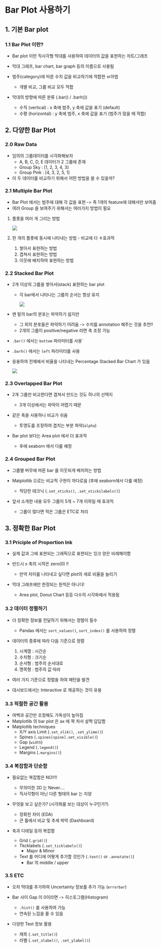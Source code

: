 # Bar Plot 사용하기

## 1. 기본 Bar plot

### 1.1 Bar Plot 이란?

- Bar plot 이란 직사각형 막대를 사용하여 데이터의 값을 표현하는 차트/그래프
- 막대 그래프, bar chart, bar graph 등의 이름으로 사용됨
- 범주(category)에 따른 수치 값을 비교하기에 적합한 ㅂ아법
  - 개별 비교, 그룹 비교 모두 적합

- 막대의 방향에 따른 분류 (.bar() / .barh())
  - 수직 (vertical) : x 축에 범주, y 축에 값을 표기 (default)
  - 수평 (horizontal) : y 축에 범주, x 축에 값을 표기 (범주가 많을 때 적합)

## 2. 다양한 Bar Plot

### 2.0 Raw Data

- 임의의 그룹데이터를 시각화해보자
  - A, B, C, D, E 데이터가 2 그룹에 존재
  - Group Sky : [1, 2, 3, 4, 3]
  - Group Pink : [4, 3, 2, 5, 1]
- 이 두 데이터를 비교하기 위해서 어떤 방법을 쓸 수 있을까?

### 2.1 Multiple Bar Plot

- Bar Plot 에서는 범주에 대해 각 값을 표현 -> 즉 1개의 feature에 대해서만 보여줌
- 여러 Group 을 보여주기 위해서는 여러가지 방법이 필요

1. 플롯을 여러 개 그리는 방법
    
    ![](./img/2021-08-10-13-28-53.png)

3. 한 개의 플롯에 동시에 나타내는 방법 - 비교에 더 ㅎ효과적
   1. 쌓아서 표현하는 방법
   2. 겹쳐서 표현하는 방법
   3. 이웃에 배치하여 표현하는 방법

### 2.2 Stacked Bar Plot

- 2개 이상의 그룹을 쌓아서(stack) 표현하는 bar plot 
  - 각 bar에서 나타나는 그룹의 순서는 항상 유지

    ![](./img/2021-08-10-13-30-43.png)

- 맨 밑의 bar의 분포는 파악하기 쉽지만
  - 그 외의 분포들은 파악하기 어려움 -> 수치를 annotation 해주는 것을 추천!!
  - 2개의 그룹이 positive/negative 라면 축 조정 가능

- `.bar()` 에서는 `bottom` 파라미터를 사용`
- `.barh()` 에서는 `left` 파라미터를 사용

- 응용하여 전체에서 비율을 나타내는 Percentage Stacked Bar Chart 가 있음

    ![](./img/2021-08-10-13-32-12.png)

### 2.3 Overlapped Bar Plot

- 2개 그룹만 비교한다면 겹쳐서 만드는 것도 하나의 선택지
  - 3개 이상에서는 파악이 어렵기 때문

- 같은 축을 사용하니 비교가 쉬움
  - 투명도를 조정하여 겹치는 부분 파악(`alpha`)

- Bar plot 보다는 Area plot 에서 더 표과적
  - 후에 seaborn 에서 다룰 예정

### 2.4 Grouped Bar Plot

- 그룹별 버무에 따른 bar 를 이웃되게 배치하는 방법
- Matplotlib 으로는 비교적 구현이 까다로움 (후에 seaborn에서 다룰 예정)
  - 적당한 테크닉 (`.set_xticks()`, `.set_xtickslabels()`)

- 앞서 소개한 내용 모두 그룹이 5개 ~ 7개 이하일 때 효과적
  - 그룹이 많다면 적은 그룹은 ETC로 처리

## 3. 정확한 Bar Plot

### 3.1 Priciple of Proportion Ink

- 실제 값과 그에 표현되는 그래픽으로 표현되는 잉크 양은 비례해야함
- 반드시 x 축의 시작은 zero(0) !!
  - 만약 차이를 나타내고 싶다면 plot의 세로 비율을 늘리기

- 막대 그래프에만 한정되는 원칙은 아니다!
  - Area plot, Donut Chart 등등 다수의 시각화에서 적용됨

### 3.2 데이터 정렬하기

- 더 정확한 정보를 전달하기 위해서는 정렬이 필수
  - Pandas 에서는 `sort_values()`, `sort_index()` 를 사용하여 정렬

- 데이터의 종류에 따라 다음 기준으로 정렬
    1. 시계열 : 시간순
    2. 수치형 : 크기순
    3. 순서형 : 범주의 순서대로
    4. 명목형 : 범주의 값 따라

- 여러 가지 기준으로 정렬을 하여 패턴을 발견
- 대시보드에서는 Interactive 로 제공하는 것이 유용

### 3.3 적절한 공간 활용

- 여백과 공간만 조정해도 가독성이 높아짐
- Matplotlib 의 bar plot 은 ax 에 꽉 차서 살짝 답답함
- Matplotlib techniques
  - X/Y axis Limit (`.set_xlik()`, `.set_ylime()`)
  - Spines (`.spines[spine].set_visible()`)
  - Gap (`width`)
  - Legend (`.legend()`)
  - Margins (`.margins()`)

### 3.4 복잡함과 단순함

- 필요없는 복잡함은 NO!!!!
  - 무의미한 3D 는 Never....
  - 직사각형이 아닌 다른 형태의 bar 는 지양

- 무엇을 보고 싶은가? (시각화를 보는 대상이 누구인가?)
  - 정확한 차이 (EDA)
  - 큰 틀에서 비교 및 추세 파악 (Dashboard)

- 축과 디테일 등의 복잡함
  - Grid (`.grid()`)
  - Tkcklabels (`.set_ticklabels()`)
    - Major & Minor
  - Text 를 어디에 어떻게 추가할 것인가 (`.text()` or `.annotate()`)
    - Bar 의 middle / upper

### 3.5 ETC

- 오차 막대를 추가하여 Uncertainty 정보를 추가 가능 (`errorbar`)
- Bar 사이 Gap 이 0이라면 -> 히스토그램(Histogram)
  - `.hist()` 를 사용하여 가능
  - 연속된 느낌을 줄 수 있음

- 다양한 Text 정보 활용
  - 제목 (`.set_title()`)
  - 라벨 (`.set_xlabel()`, `.set_ylabel()`)

